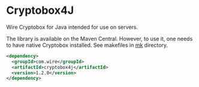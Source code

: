 # Cryptobox4J

Wire Cryptobox for Java intended for use on servers.

The library is available on the Maven Central. However, to use it, one needs to have native Cryptobox installed.
See makefiles in [mk](mk) directory.
```xml
<dependency>
  <groupId>com.wire</groupId>
  <artifactId>cryptobox4j</artifactId>
  <version>1.2.0</version>
</dependency>
```
